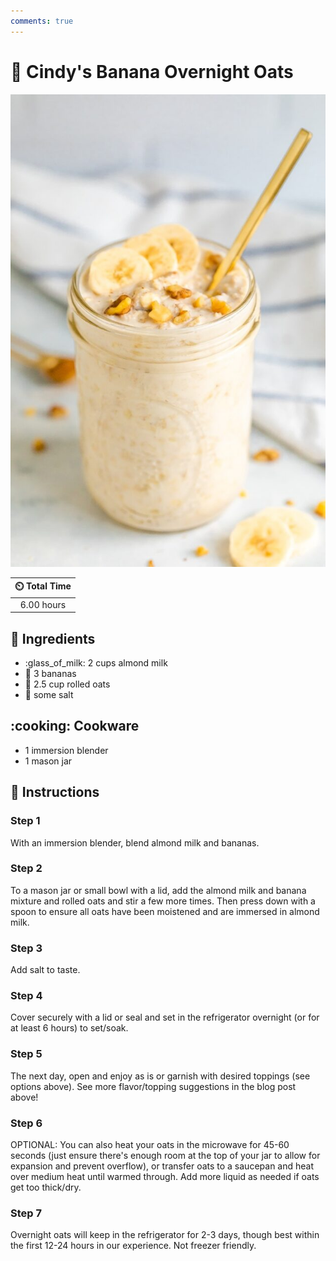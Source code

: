 ```yaml
---
comments: true
---
```

# :banana: Cindy's Banana Overnight Oats

![Cindy's Banana Overnight Oats](../assets/images/cindy's-banana-overnight-oats.jpg)

| :timer_clock: Total Time |
|:-----------------------: |
| 6.00 hours |

## :salt: Ingredients

- :glass_of_milk: 2 cups almond milk
- :banana: 3 bananas
- :ear_of_rice: 2.5 cup rolled oats
- :salt: some salt

## :cooking: Cookware

- 1 immersion blender
- 1 mason jar

## :pencil: Instructions

### Step 1

With an immersion blender, blend almond milk and bananas.

### Step 2

To a mason jar or small bowl with a lid, add the almond milk and banana mixture and  rolled oats and stir a few more
times. Then press down with a spoon to ensure all oats have been moistened and are immersed in almond milk.

### Step 3

Add salt to taste.

### Step 4

Cover securely with a lid or seal and set in the refrigerator overnight (or for at least 6 hours) to set/soak.

### Step 5

The next day, open and enjoy as is or garnish with desired toppings (see options above). See more flavor/topping
suggestions in the blog post above!

### Step 6

OPTIONAL: You can also heat your oats in the microwave for 45-60 seconds (just ensure there's enough room at the top of
your jar to allow for expansion and prevent overflow), or transfer oats to a saucepan and heat over medium heat until
warmed through. Add more liquid as needed if oats get too thick/dry.

### Step 7

Overnight oats will keep in the refrigerator for 2-3 days, though best within the first 12-24 hours in our experience.
Not freezer friendly.
